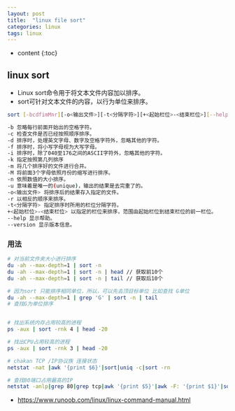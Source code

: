 ```yaml
---
layout: post
title:  "linux file sort"
categories: linux
tags: linux
---
```


* content
{:toc}

## linux sort
* Linux sort命令用于将文本文件内容加以排序。
* sort可针对文本文件的内容，以行为单位来排序。

```bash 
sort [-bcdfimMnr][-o<输出文件>][-t<分隔字符>][+<起始栏位>-<结束栏位>][--help][--verison][文件]

-b 忽略每行前面开始出的空格字符。
-c 检查文件是否已经按照顺序排序。
-d 排序时，处理英文字母、数字及空格字符外，忽略其他的字符。
-f 排序时，将小写字母视为大写字母。
-i 排序时，除了040至176之间的ASCII字符外，忽略其他的字符。
-k 指定按照第几列排序
-m 将几个排序好的文件进行合并。
-M 将前面3个字母依照月份的缩写进行排序。
-n 依照数值的大小排序。
-u 意味着是唯一的(unique)，输出的结果是去完重了的。
-o<输出文件> 将排序后的结果存入指定的文件。
-r 以相反的顺序来排序。
-t<分隔字符> 指定排序时所用的栏位分隔字符。
+<起始栏位>-<结束栏位> 以指定的栏位来排序，范围由起始栏位到结束栏位的前一栏位。
--help 显示帮助。
--version 显示版本信息。
```




### 用法
```bash
# 对当前文件夹大小进行排序
du -ah --max-depth=1 | sort -n
du -ah --max-depth=1 | sort -n | head // 获取前10个
du -ah --max-depth=1 | sort -n | tail // 获取后10个

# 因为sort 只能排序相同单位，所以，可以先去顶目标单位 比如查找 G单位
du -ah --max-depth=1 | grep 'G' | sort -n | tail 
# 查找G为单位排序 


# 找出系统内存占用较高的进程
ps -aux | sort -rnk 4 | head -20

# 找出CPU占用较高的进程
ps -aux | sort -rnk 3 | head -20

# chakan TCP /IP协议族 连接状态
netstat -nat |awk '{print $6}'|sort|uniq -c|sort -rn

# 查找80端口占用最高的IP
netstat -anlp|grep 80|grep tcp|awk '{print $5}'|awk -F: '{print $1}'|sort|uniq -c|sort -nr|head -n20`
```


* https://www.runoob.com/linux/linux-command-manual.html
